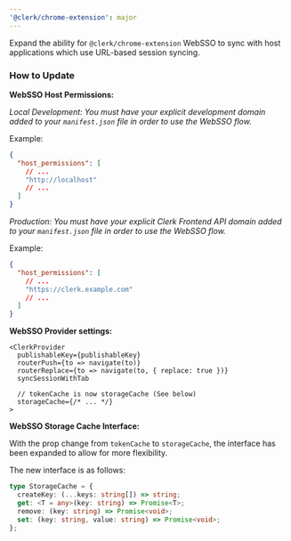 ```yaml
---
'@clerk/chrome-extension': major
---
```


Expand the ability for `@clerk/chrome-extension` WebSSO to sync with host applications which use URL-based session syncing.

### How to Update

**WebSSO Host Permissions:**

_Local Development: You must have your explicit development domain added to your `manifest.json` file in order to use the WebSSO flow._

Example:

```json
{
  "host_permissions": [
    // ...
    "http://localhost"
    // ...
  ]
}
```

_Production: You must have your explicit Clerk Frontend API domain added to your `manifest.json` file in order to use the WebSSO flow._

Example:
```json
{
  "host_permissions": [
    // ...
    "https://clerk.example.com"
    // ...
  ]
}
```

**WebSSO Provider settings:**

```tsx
<ClerkProvider
  publishableKey={publishableKey}
  routerPush={to => navigate(to)}
  routerReplace={to => navigate(to, { replace: true })}
  syncSessionWithTab

  // tokenCache is now storageCache (See below)
  storageCache={/* ... */}
>
```

**WebSSO Storage Cache Interface:**

With the prop change from `tokenCache` to `storageCache`, the interface has been expanded to allow for more flexibility.

The new interface is as follows:

```ts
type StorageCache = {
  createKey: (...keys: string[]) => string;
  get: <T = any>(key: string) => Promise<T>;
  remove: (key: string) => Promise<void>;
  set: (key: string, value: string) => Promise<void>;
};
```
